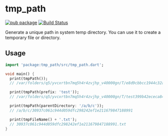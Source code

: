 # tmp_path

[![pub package](https://img.shields.io/pub/v/tmp_path.svg)](https://pub.dev/packages/tmp_path)
[![Build Status](https://github.com/flutter-cavalry/tmp_path/workflows/Build/badge.svg)](https://github.com/flutter-cavalry/tmp_path/actions)

Generate a unique path in system temp directory. You can use it to create a temporary file or directory.

## Usage

```dart
import 'package:tmp_path/src/tmp_path.dart';

void main() {
  print(tmpPath());
  // /var/folders/q5/yvcxrtbn7mq5h4r4zvjhp_v40000gn/T/e8d9cbbcc1944c32a68d3d3739618dcb1679847188986

  print(tmpPath(prefix: 'test'));
  // /var/folders/q5/yvcxrtbn7mq5h4r4zvjhp_v40000gn/T/test399b42ececa84e069cf582b0adf1cea61679847188991

  print(tmpPath(parentDirectory: '/a/b/c'));
  // /a/b/c/30937c061c944d059dfc298242ef1e211679847188991

  print(tmpFileName() + '.txt');
  // 30937c061c944d059dfc298242ef1e211679847188991.txt
}
```
